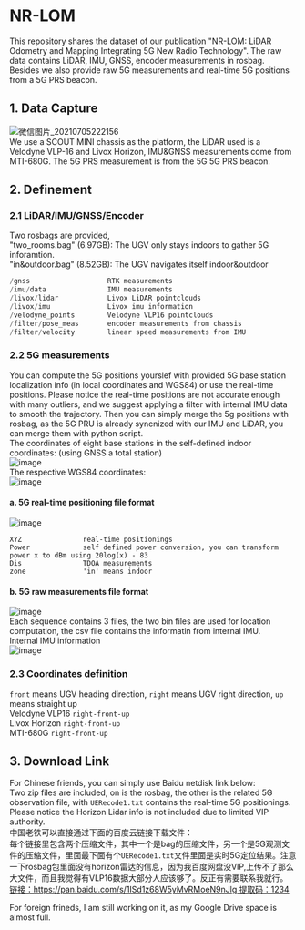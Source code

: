 # NR-LOM
This repository shares the dataset of our publication "NR-LOM: LiDAR Odometry and Mapping Integrating 5G New Radio Technology".  The raw data contains LiDAR, IMU, GNSS, encoder measurements in rosbag. Besides we also provide raw 5G measurements and real-time 5G positions from a 5G PRS beacon.  
## 1. Data Capture
![微信图片_20210705222156](https://user-images.githubusercontent.com/40022787/133210489-9f05314f-2729-464a-bc6b-0b87ad316790.jpg) <br>
We use a SCOUT MINI chassis as the platform, the LiDAR used is a Velodyne VLP-16 and Livox Horizon, IMU&GNSS measurements come from MTI-680G. The 5G PRS measurement is from the 5G 5G PRS beacon.
## 2. Definement
### 2.1 LiDAR/IMU/GNSS/Encoder
Two rosbags are provided,<br> 
"two_rooms.bag" (6.97GB): The UGV only stays indoors to gather 5G inforamtion. <br>
"in&outdoor.bag" (8.52GB): The UGV navigates itself indoor&outdoor<br>
```C++
/gnss                   RTK measurements 
/imu/data               IMU measurements
/livox/lidar            Livox LiDAR pointclouds
/livox/imu              Livox imu information
/velodyne_points        Velodyne VLP16 pointclouds
/filter/pose_meas       encoder measurements from chassis
/filter/velocity        linear speed measurements from IMU
```
### 2.2 5G measurements
You can compute the 5G positions yourslef with provided 5G base station localization info (in local coordinates and WGS84) or use the real-time positions. Please notice the real-time positions are not accurate enough with many outliers, and we suggest applying a filter with internal IMU data to smooth the trajectory. Then you can simply merge the 5g positions with rosbag, as the 5G PRU is already syncnized with our IMU and LiDAR, you can merge them with python script.  <br>
The coordinates of eight base stations in the self-defined indoor coordinates: (using GNSS a total station) <br>
![image](https://user-images.githubusercontent.com/40022787/133213828-c5c5c48b-090a-4ab0-8b08-09e253a4f7a7.png)<br>
The respective WGS84 coordinates: <br>
![image](https://user-images.githubusercontent.com/40022787/133213960-0e98179a-9370-4437-8c94-d049143784a8.png)<br>
#### a. 5G real-time positioning file format
![image](https://user-images.githubusercontent.com/40022787/133214714-3794f1fc-5922-4fb4-bcc9-88a18f76710e.png)<br>
```
XYZ               real-time positionings 
Power             self defined power conversion, you can transform power x to dBm using 20log(x) - 83
Dis               TDOA measurements
zone              'in' means indoor 
```  
#### b. 5G raw measurements file format
![image](https://user-images.githubusercontent.com/40022787/133215650-0c50daf5-079e-40a6-8b3f-723514dd6757.png)<br>
Each sequence contains 3 files, the two bin files are used for location computation, the csv file contains the informatin from internal IMU.<br>
Internal IMU information<br>
![image](https://user-images.githubusercontent.com/40022787/133215916-5a342e40-5c87-4cad-9336-ddbda1f4f91b.png)<br>



### 2.3 Coordinates definition
`front` means UGV heading direction, `right` means UGV right direction, `up` means straight up<br>
Velodyne VLP16    `right-front-up`<br>
Livox Horizon     `right-front-up`<br>
MTI-680G          `right-front-up`<br>
## 3. Download Link
For Chinese friends, you can simply use Baidu netdisk link below:<br>
Two zip files are included, on is the rosbag, the other is the related 5G observation file, with `UERecode1.txt` contains the real-time 5G positionings. Please notice the Horizon Lidar info is not included due to limited VIP authority. <br>
中国老铁可以直接通过下面的百度云链接下载文件：<br>
每个链接里包含两个压缩文件，其中一个是bag的压缩文件，另一个是5G观测文件的压缩文件，里面最下面有个`UERecode1.txt`文件里面是实时5G定位结果。注意一下rosbag包里面没有horizon雷达的信息，因为我百度网盘没VIP,上传不了那么大文件，而且我觉得有VLP16数据大部分人应该够了。反正有需要联系我就行。<br>
[链接：https://pan.baidu.com/s/1ISd1z68W5yMvRMoeN9nJlg 
提取码：1234](https://pan.baidu.com/s/1ISd1z68W5yMvRMoeN9nJlg)

For foreign frineds, I am still working on it, as my Google Drive space is almost full.<br>
